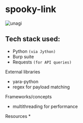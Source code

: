 # spooky-link

![unagi](https://github.com/user-attachments/assets/38b6e42e-961e-46c2-9cfa-b63c7ec94a5c)

## **Tech stack used:**
* Python `(via Jython)`
* Burp suite
* Requests `(for API queries)`

 External libraries
 * yara-python
 * regex for payload matching

Frameworks/concepts
* multithreading for performance

Resources
* 



